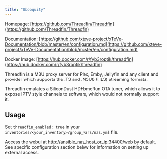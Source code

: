 ```yaml
---
title: "Ubooquity"
---
```


Homepage: [https://github.com/Threadfin/Threadfin](https://github.com/Threadfin/Threadfin)

Documentation: [https://github.com/xteve-project/xTeVe-Documentation/blob/master/en/configuration.md](https://github.com/xteve-project/xTeVe-Documentation/blob/master/en/configuration.md)

Docker Image: [https://hub.docker.com/r/fyb3roptik/threadfin](https://hub.docker.com/r/fyb3roptik/threadfin)

Threadfin is a M3U proxy server for Plex, Emby, Jellyfin and any client and provider which supports the .TS and .M3U8 (HLS) streaming formats.

Threadfin emulates a SiliconDust HDHomeRun OTA tuner, which allows it to expose IPTV style channels to software, which would not normally support it. 

## Usage

Set `threadfin_enabled: true` in your `inventories/<your_inventory>/group_vars/nas.yml` file.

Access the webui at [http://ansible_nas_host_or_ip:34400/web](http://ansible_nas_host_or_ip:34400/web) by default. See specific configuration section below for information on setting up external access.
